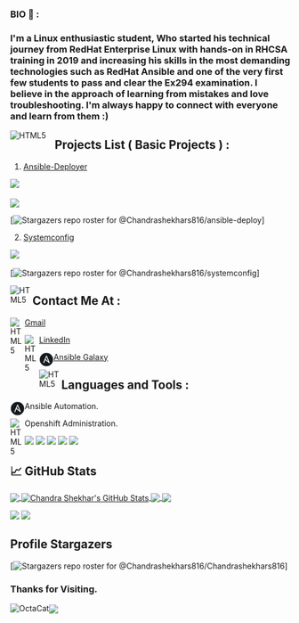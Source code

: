 ### BIO 🔭 :

### I'm a Linux enthusiastic student, Who started his technical journey from RedHat Enterprise Linux with hands-on in RHCSA training in 2019 and increasing his skills in the most demanding technologies such as RedHat Ansible and one of the very first few students to pass and clear the Ex294 examination. I believe in the approach of learning from mistakes and love troubleshooting. I'm always happy to connect with everyone and learn from them :)

<img align="left" alt="HTML5" width="80px" src="https://media.giphy.com/media/ZVik7pBtu9dNS/giphy.gif" />

## Projects List ( Basic Projects ) :
1. [Ansible-Deployer](https://github.com/Chandrashekhars816/ansible-deploy/blob/main/README.md)

![](https://img.shields.io/github/commit-activity/m/Chandrashekhars816/ansible-deploy)

<a href="https://github.com/Chandrashekhars816/ansible-deploy">
  <img align="center" src="https://github-readme-stats.vercel.app/api/pin/?username=Chandrashekhars816&repo=ansible-deploy&title_color=ffffff&text_color=c9cacc&icon_color=2bbc8a&bg_color=1d1f21" />
</a>

[![Stargazers repo roster for @Chandrashekhars816/ansible-deploy](https://reporoster.com/stars/Chandrashekhars816/ansible-deploy)]

2. [Systemconfig](https://github.com/Chandrashekhars816/systemconfig/blob/master/README.md)

![](https://img.shields.io/github/commit-activity/m/Chandrashekhars816/systemconfig)

[![Stargazers repo roster for @Chandrashekhars816/systemconfig](https://reporoster.com/stars/Chandrashekhars816/systemconfig)]

<img align="left" alt="HTML5" width="40px" src="https://media.giphy.com/media/StcrDoMb4eSXn80J0J/giphy.gif" />

## Contact Me At :

<img align="left" alt="HTML5" width="26px" src="https://www.freepnglogos.com/uploads/gmail-email-logo-png-16.png" /> [Gmail](mailto:2017pietcschandra031@poornima.org)

<img align="left" alt="HTML5" width="26px" src="https://www.flaticon.com/svg/vstatic/svg/174/174857.svg?token=exp=1612520809~hmac=731c295fe52650458f385570b1d19a21" /> [LinkedIn](https://www.linkedin.com/in/chandra-shekhar-sharma-a76b37158/)

<img align="left" alt="HTML5" width="26px" src="https://raw.githubusercontent.com/github/explore/80688e429a7d4ef2fca1e82350fe8e3517d3494d/topics/ansible/ansible.png" /> [Ansible Galaxy](https://galaxy.ansible.com/chandrashekhars816)
 
<img align="left" align="up" alt="HTML5" width="40px" src="https://media.giphy.com/media/Vbn7PUTxaB6dVnVa2h/giphy.gif" />


## Languages and Tools :

<img align="left" alt="HTML5" width="26px" src="https://raw.githubusercontent.com/github/explore/80688e429a7d4ef2fca1e82350fe8e3517d3494d/topics/ansible/ansible.png" />

Ansible Automation.

<img align="left" alt="HTML5" width="26px" src="https://upload.wikimedia.org/wikipedia/commons/thumb/3/3a/OpenShift-LogoType.svg/561px-OpenShift-LogoType.svg.png" />

Openshift Administration.

![](https://img.shields.io/badge/OS-Linux-informational?style=flat&logo=linux&logoColor=white&color=2bbc8a)
![](https://img.shields.io/badge/Shell-Bash-informational?style=flat&logo=gnu-bash&logoColor=white&color=2bbc8a) 
![](https://img.shields.io/badge/Tools-Docker-informational?style=flat&logo=docker&logoColor=white&color=2bbc8a)
![](https://img.shields.io/badge/Tools-Kubernetes-informational?style=flat&logo=kubernetes&logoColor=white&color=2bbc8a)
![](https://img.shields.io/badge/Tools-Red_Hat_OpenShift-informational?style=flat&logo=red-hat-open-shift&logoColor=white&color=2bbc8a)

## &#x1f4c8; GitHub Stats

<a href="https://github.com/Chandrashekhars816/Chandrashekhars816">
  <img align="center" src="https://github-readme-stats.vercel.app/api/top-langs/?username=Chandrashekhars816&hide=java,html&title_color=ffffff&text_color=c9cacc&icon_color=2bbc8a&bg_color=1d1f21" />
</a>
<a href="https://github.com/MartinHeinz/MartinHeinz">
  <img align="center" src="https://github-readme-stats.vercel.app/api?username=Chandrashekhars816&show_icons=true&line_height=27&count_private=true&title_color=ffffff&text_color=c9cacc&icon_color=2bbc8a&bg_color=1d1f21" alt="Chandra Shekhar's GitHub Stats" />
</a>
<a href="https://github.com/Chandrashekhars816/ansible-deploy">
  <img align="center" src="https://github-readme-stats.vercel.app/api/pin/?username=Chandrashekhars816&repo=ansible-deploy&title_color=ffffff&text_color=c9cacc&icon_color=2bbc8a&bg_color=1d1f21" />
</a>
<a href="https://github.com/Chandrashekhars816/systemconfig">
  <img align="center" src="https://github-readme-stats.vercel.app/api/pin/?username=Chandrashekhars816&repo=systemconfig&title_color=ffffff&text_color=c9cacc&icon_color=2bbc8a&bg_color=1d1f21" />
</a>


![](https://img.shields.io/github/stars/Chandrashekhars816?style=social)
![](https://img.shields.io/github/followers/Chandrashekhars816?style=social)

## Profile Stargazers

[![Stargazers repo roster for @Chandrashekhars816/Chandrashekhars816](https://reporoster.com/stars/Chandrashekhars816/Chandrashekhars816)]

### Thanks for Visiting.

<img align='center' src="https://visitor-badge.glitch.me/badge?page_id=Chandrashekhars816.Chandrashekhars816.visitor-badge">

<img align="left" alt="OctaCat" src="https://octocat-generator-assets.githubusercontent.com/my-octocat-1612526199002.png" />

